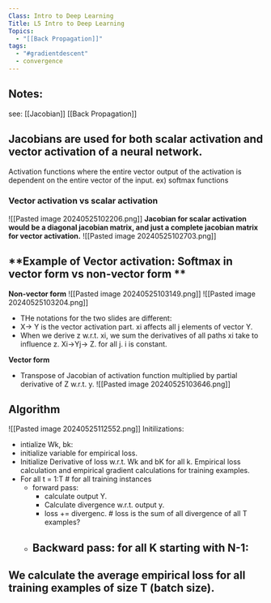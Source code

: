 ```yaml
---
Class: Intro to Deep Learning
Title: L5 Intro to Deep Learning
Topics:
  - "[[Back Propagation]]"
tags:
  - "#gradientdescent"
  - convergence
---
```

 
## Notes:
see: [[Jacobian]]
[[Back Propagation]]

## **Jacobians are used for both scalar activation and vector activation of a neural network.**
Activation functions where the entire vector output of the activation is dependent on the entire vector of the input. ex) softmax functions
### **Vector activation vs scalar activation**
![[Pasted image 20240525102206.png]]
**Jacobian for scalar activation would be a diagonal jacobian matrix, and just a complete jacobian matrix for vector activation.**
![[Pasted image 20240525102703.png]]
## **Example of Vector activation: Softmax in vector form vs non-vector form **
**Non-vector form**
![[Pasted image 20240525103149.png]]
![[Pasted image 20240525103204.png]]
- THe notations for the two slides are different:
- X-> Y is the vector activation part. xi affects all j elements of vector Y. 
- When we derive z w.r.t. xi, we sum the derivatives of all paths xi take to influence z. Xi->Yj-> Z. for all j. i is constant.

**Vector form**
- Transpose of Jacobian of activation function multiplied by partial derivative of Z w.r.t. y.
![[Pasted image 20240525103646.png]]

## Algorithm
![[Pasted image 20240525112552.png]]
Initilizations:
- intialize Wk, bk:
- initialize variable for empirical loss.
- Initialize Derivative of loss w.r.t. Wk and bK for all k.
Empirical loss calculation and empirical gradient calculations for training examples.
- For all t = 1:T # for all training instances
	- forward pass:
		- calculate output Y.
		- Calculate divergence w.r.t. output y.
		- loss += divergenc. # loss is the sum of all divergence of all T examples?
	- Backward pass: for all K starting with N-1:
		- 
We calculate the average empirical loss for all training examples of size T (batch size). 
- 
